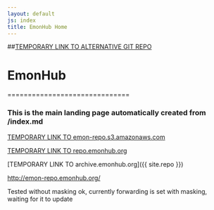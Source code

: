 ```yaml
---
layout: default
js: index
title: EmonHub Home
---
```


##[TEMPORARY LINK TO ALTERNATIVE GIT REPO](https://github.com/otherWIP/otherwip.github.io) 

# EmonHub
==============================

### This is the main landing page automatically created from /index.md








[TEMPORARY LINK TO emon-repo.s3.amazonaws.com](http://emon-repo.s3.amazonaws.com)

[TEMPORARY LINK TO repo.emonhub.org](repo.emonhub.org/})

[TEMPORARY LINK TO archive.emonhub.org]({{ site.repo }})

http://emon-repo.emonhub.org/

Tested without masking ok, currently forwarding is set with masking, waiting for it to update


